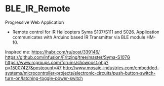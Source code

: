 # BLE_IR_Remote
Progressive Web Application
- Remote control for IR Helicopters Syma S107/S111 and S026.
Application communicates with Arduino based IR Transmitter 
via BLE module HM-10.

Inspired me:
https://habr.com/ru/post/339146/
https://github.com/infusion/Fritzing/tree/master/Syma-S107G
https://www.rcgroups.com/forums/showpost.php?p=15007427&postcount=47
http://www.mosaic-industries.com/embedded-systems/microcontroller-projects/electronic-circuits/push-button-switch-turn-on/latching-toggle-power-switch
